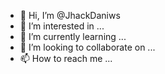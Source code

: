 - 👋 Hi, I’m @JhackDaniws
- 👀 I’m interested in ...
- 🌱 I’m currently learning ...
- 💞️ I’m looking to collaborate on ...
- 📫 How to reach me ...

<!---
JhackDaniws/JhackDaniws is a ✨ special ✨ repository because its `README.md` (this file) appears on your GitHub profile.
You can click the Preview link to take a look at your changes.
--->
